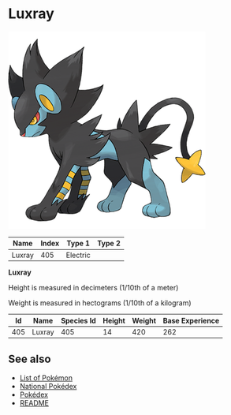 # Luxray


![Luxray](images/405.png)

| **Name** | **Index** | **Type 1** | **Type 2** |
|----|----|----|----|
| Luxray | 405 | Electric  |  |

**Luxray** 


Height is measured in decimeters (1/10th of a meter)

Weight is measured in hectograms (1/10th of a kilogram)

| **Id** | **Name** | **Species Id** | **Height** | **Weight** | **Base Experience** |
|--------|----------|----------------|------------|------------|---------------------|
| 405 | Luxray | 405 | 14 | 420 | 262 |


## See also

- [List of Pokémon](../pokemon.md)
- [National Pokédex](../national_pokedex.md)
- [Pokédex](../pokedex.md)
- [README](../README.md)
